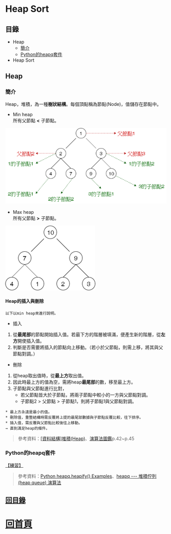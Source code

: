 # Heap Sort
## 目錄
* Heap
  * [簡介](https://github.com/HTY62006/MyLearningNote/tree/master/Week6#%E7%B0%A1%E4%BB%8B)
  * [Python的heapq套件](https://github.com/HTY62006/MyLearningNote/tree/master/Week6#python%E7%9A%84heapq%E5%A5%97%E4%BB%B6)
* Heap Sort
## Heap
### 簡介
Heap，堆積，為一種**樹狀結構**。每個頂點稱為節點(Node)，值儲存在節點中。
* Min heap
<br>所有父節點 **<** 子節點。

![image](https://github.com/HTY62006/MyLearningNote/blob/master/large_image/HS01.png)
* Max heap
<br>所有父節點 **>** 子節點。

![image](https://github.com/HTY62006/MyLearningNote/blob/master/large_image/HS02.png)
#### Heap的插入與刪除
```Text
以下以min heap來進行說明。
```
* 插入
1. 從**最尾部**的節點開始插入值。若最下方的階層被填滿，便產生新的階層，從**左方**開使插入值。
2. 判斷是否需要將插入的節點向上移動。（若小於父節點，則需上移，將其與父節點對調。）
* 刪除
1. 從heap取出值時，從**最上方**取出值。
2. 因此時最上方的值為空，需將heap**最尾部**的數，移至最上方。
3. 子節點與父節點進行比對，
   * 若父節點皆大於子節點，將兩子節點中較小的一方與父節點對調。
   * 子節點2 > 父節點 > 子節點1，則將子節點1與父節點對調。
```Text
* 最上方永遠是最小的值。
* 刪除值，重整結構時需反覆將上提的最尾部數據與子節點反覆比較，往下排序。
* 插入值，需反覆與父節點比較後往上移動。
→ 直到滿足heap的條件。
```
> 參考資料：[[資料結構]堆積(Heap)](https://ithelp.ithome.com.tw/articles/10206479)、[演算法圖鑑](https://www.books.com.tw/products/0010771263)p.42~p.45
### Python的heapq套件
[【練習】](https://nbviewer.jupyter.org/github/HTY62006/MyLearningNote/blob/master/Week6/heapq.ipynb)
> 參考資料：[Python heapq.heapify() Examples](https://www.programcreek.com/python/example/2770/heapq.heapify)、[heapq --- 堆積佇列 (heap queue) 演算法](https://docs.python.org/zh-tw/3/library/heapq.html)
## [回目錄](https://github.com/HTY62006/MyLearningNote/tree/master/Week6#%E7%9B%AE%E9%8C%84)
# [回首頁](https://github.com/HTY62006/MyLearningNote)
